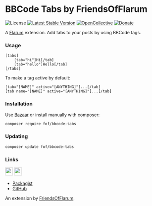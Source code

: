 # BBCode Tabs by FriendsOfFlarum

![License](https://img.shields.io/badge/license-MIT-blue.svg) [![Latest Stable Version](https://img.shields.io/packagist/v/fof/bbcode-tabs.svg)](https://packagist.org/packages/fof/bbcode-tabs) [![OpenCollective](https://img.shields.io/badge/opencollective-fof-blue.svg)](https://opencollective.com/fof/donate) [![Donate](https://img.shields.io/badge/donate-datitisev-important.svg)](https://datitisev.me/donate)

A [Flarum](http://flarum.org) extension. Add tabs to your posts by using BBCode tags.

### Usage

```bbcode
[tabs]
    [tab="hi"]Hi[/tab]
    [tab="hello"]Hello[/tab]
[/tabs]
```

To make a tag active by default:

```bbcode
[tab="[NAME]" active="[ANYTHING]"]...[/tab]
[tab name="[NAME]" active="[ANYTHING]"]...[/tab]
```

### Installation

Use [Bazaar](https://discuss.flarum.org/d/5151-flagrow-bazaar-the-extension-marketplace) or install manually with composer:

```sh
composer require fof/bbcode-tabs
```

### Updating

```sh
composer update fof/bbcode-tabs
```

### Links

[<img src="https://opencollective.com/fof/donate/button@2x.png?color=blue" height="25" />](https://opencollective.com/fof/donate)
[<img src="https://c5.patreon.com/external/logo/become_a_patron_button.png" height="25" />](https://patreon.com/datitisev)

- [Packagist](https://packagist.org/packages/fof/bbcode-tabs)
- [GitHub](https://github.com/FriendsOfFlarum/bbcode-tabs)

An extension by [FriendsOfFlarum](https://github.com/FriendsOfFlarum).
